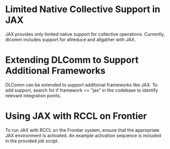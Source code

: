 # Limited Native Collective Support in JAX
JAX provides only limited native support for collective operations. Currently, dlcomm includes support for allreduce and allgather with JAX.

# Extending DLComm to Support Additional Frameworks
DLComm can be extended to support additional frameworks like JAX. To add support, search for if framework == "jax" in the codebase to identify relevant integration points.

# Using JAX with RCCL on Frontier
To run JAX with RCCL on the Frontier system, ensure that the appropriate JAX environment is activated. An example activation sequence is included in the provided job script.